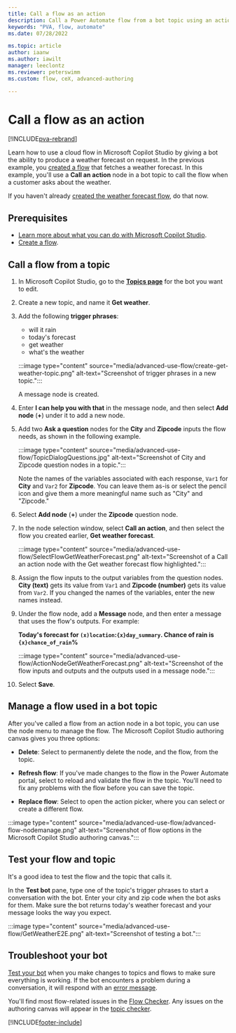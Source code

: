 ```yaml
---
title: Call a flow as an action
description: Call a Power Automate flow from a bot topic using an action node.
keywords: "PVA, flow, automate"
ms.date: 07/28/2022

ms.topic: article
author: iaanw
ms.author: iawilt
manager: leeclontz
ms.reviewer: peterswimm
ms.custom: flow, ceX, advanced-authoring

---
```


# Call a flow as an action

[!INCLUDE[pva-rebrand](includes/pva-rebrand.md)]

Learn how to use a cloud flow in Microsoft Copilot Studio by giving a bot the ability to produce a weather forecast on request. In the previous example, you [created a flow](advanced-flow-create.md) that fetches a weather forecast. In this example, you'll use a **Call an action** node in a bot topic to call the flow when a customer asks about the weather.

If you haven't already [created the weather forecast flow](advanced-flow-create.md), do that now.

## Prerequisites

- [Learn more about what you can do with Microsoft Copilot Studio](fundamentals-what-is-power-virtual-agents.md).
- [Create a flow](advanced-flow-create.md).

## Call a flow from a topic

1. In Microsoft Copilot Studio, go to the [**Topics page**](authoring-create-edit-topics.md) for the bot you want to edit.

1. Create a new topic, and name it **Get weather**.

1. Add the following **trigger phrases**:

    - will it rain
    - today's forecast
    - get weather
    - what's the weather

    :::image type="content" source="media/advanced-use-flow/create-get-weather-topic.png" alt-text="Screenshot of trigger phrases in a new topic.":::

    A message node is created.

1. Enter **I can help you with that** in the message node, and then select **Add node** (**+**) under it to add a new node.

1. Add two **Ask a question** nodes for the **City** and **Zipcode** inputs the flow needs, as shown in the following example.

    :::image type="content" source="media/advanced-use-flow/TopicDialogQuestions.jpg" alt-text="Screenshot of City and Zipcode question nodes in a topic.":::

    Note the names of the variables associated with each response, `Var1` for **City** and `Var2` for **Zipcode**. You can leave them as-is or select the pencil icon and give them a more meaningful name such as "City" and "Zipcode."

1. Select **Add node** (**+**) under the **Zipcode** question node.

1. In the node selection window, select **Call an action**, and then select the flow you created earlier, **Get weather forecast**.

    :::image type="content" source="media/advanced-use-flow/SelectFlowGetWeatherForecast.png" alt-text="Screenshot of a Call an action node with the Get weather forecast flow highlighted.":::

1. Assign the flow inputs to the output variables from the question nodes. **City (text)** gets its value from `Var1` and **Zipcode (number)** gets its value from `Var2`. If you changed the names of the variables, enter the new names instead.

1. Under the flow node, add a **Message** node, and then enter a message that uses the flow's outputs. For example:

    **Today's forecast for `(x)location`:`{x}day_summary`.
    Chance of rain is `{x}chance_of_rain`%**

    :::image type="content" source="media/advanced-use-flow/ActionNodeGetWeatherForecast.png" alt-text="Screenshot of the flow inputs and outputs and the outputs used in a message node.":::

1. Select **Save**.

## Manage a flow used in a bot topic

After you've called a flow from an action node in a bot topic, you can use the node menu to manage the flow. The Microsoft Copilot Studio authoring canvas gives you three options:

- **Delete**: Select to permanently delete the node, and the flow, from the topic.  

- **Refresh flow**: If you've made changes to the flow in the Power Automate portal, select to reload and validate the flow in the topic. You'll need to fix any problems with the flow before you can save the topic.

- **Replace flow**: Select to open the action picker, where you can select or create a different flow.

:::image type="content" source="media/advanced-use-flow/advanced-flow-nodemanage.png" alt-text="Screenshot of flow options in the Microsoft Copilot Studio authoring canvas.":::

## Test your flow and topic

It's a good idea to test the flow and the topic that calls it.

In the **Test bot** pane, type one of the topic's trigger phrases to start a conversation with the bot. Enter your city and zip code when the bot asks for them. Make sure the bot returns today's weather forecast and your message looks the way you expect.

:::image type="content" source="media/advanced-use-flow/GetWeatherE2E.png" alt-text="Screenshot of testing a bot.":::

## Troubleshoot your bot

[Test your bot](authoring-test-bot.md) when you make changes to topics and flows to make sure everything is working. If the bot encounters a problem during a conversation, it will respond with an [error message](error-codes.md).

You'll find most flow-related issues in the [Flow Checker](/power-automate/error-checker). Any issues on the authoring canvas will appear in the [topic checker](authoring-topic-management.md#topic-errors).

[!INCLUDE[footer-include](includes/footer-banner.md)]
